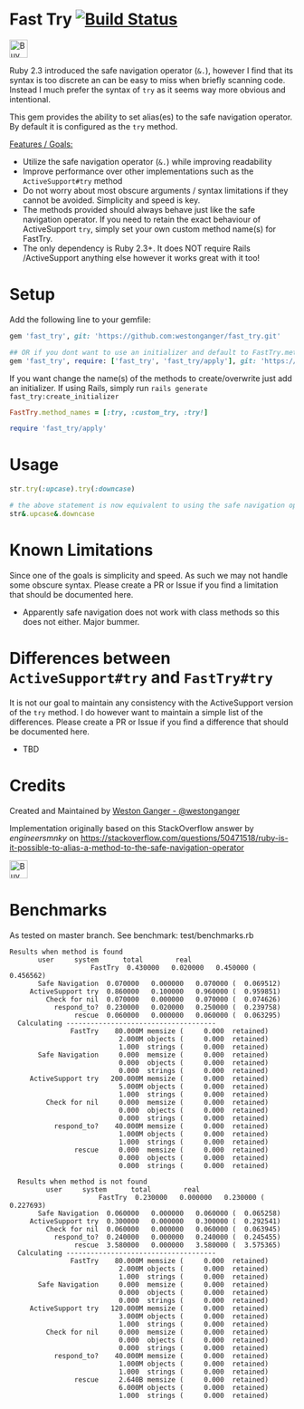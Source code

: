 # Fast Try <a href='https://travis-ci.org/westonganger/fast_try' target='_blank'><img src='https://api.travis-ci.org/westonganger/fast_try.svg?branch=master' border='0' alt='Build Status' /></a> 

<a href='https://ko-fi.com/A5071NK' target='_blank'><img height='32' style='border:0px;height:32px;' src='https://az743702.vo.msecnd.net/cdn/kofi1.png?v=a' border='0' alt='Buy Me a Coffee' /></a> 

Ruby 2.3 introduced the safe navigation operator (`&.`), however I find that its syntax is too discrete an can be easy to miss when briefly scanning code. Instead I much prefer the syntax of `try` as it seems way more obvious and intentional.

This gem provides the ability to set alias(es) to the safe navigation operator. By default it is configured as the `try` method.

<u>Features / Goals:</u>

- Utilize the safe navigation operator (`&.`) while improving readability
- Improve performance over other implementations such as the `ActiveSupport#try` method
- Do not worry about most obscure arguments / syntax limitations if they cannot be avoided. Simplicity and speed is key.
- The methods provided should always behave just like the safe navigation operator. If you need to retain the exact behaviour of ActiveSupport `try`, simply set your own custom method name(s) for FastTry. 
- The only dependency is Ruby 2.3+. It does NOT require Rails /ActiveSupport anything else however it works great with it too!

# Setup

Add the following line to your gemfile:
```ruby
gem 'fast_try', git: 'https://github.com:westonganger/fast_try.git'

## OR if you dont want to use an initializer and default to FastTry.methods = [:try]
gem 'fast_try', require: ['fast_try', 'fast_try/apply'], git: 'https://github.com:westonganger/fast_try.git'
```

If you want change the name(s) of the methods to create/overwrite just add an initializer. If using Rails, simply run `rails generate fast_try:create_initializer`

```ruby
FastTry.method_names = [:try, :custom_try, :try!]

require 'fast_try/apply'
```

# Usage

```ruby
str.try(:upcase).try(:downcase)

# the above statement is now equivalent to using the safe navigation operator Ex.
str&.upcase&.downcase
```

# Known Limitations

Since one of the goals is simplicity and speed. As such we may not handle some obscure syntax. Please create a PR or Issue if you find a limitation that should be documented here.

- Apparently safe navigation does not work with class methods so this does not either. Major bummer.

# Differences between `ActiveSupport#try` and `FastTry#try`

It is not our goal to maintain any consistency with the ActiveSupport version of the `try` method. I do however want to maintain a simple list of the differences. Please create a PR or Issue if you find a difference that should be documented here.

- TBD

# Credits

Created and Maintained by [Weston Ganger - @westonganger](https://github.com/westonganger)

Implementation originally based on this StackOverflow answer by <i>engineersmnky</i> on https://stackoverflow.com/questions/50471518/ruby-is-it-possible-to-alias-a-method-to-the-safe-navigation-operator

<a href='https://ko-fi.com/A5071NK' target='_blank'><img height='32' style='border:0px;height:32px;' src='https://az743702.vo.msecnd.net/cdn/kofi1.png?v=a' border='0' alt='Buy Me a Coffee' /></a> 

# Benchmarks

As tested on master branch. See benchmark: test/benchmarks.rb

```
Results when method is found
       user     system      total        real
                    FastTry  0.430000   0.020000   0.450000 (  0.456562)
       Safe Navigation  0.070000   0.000000   0.070000 (  0.069512)
     ActiveSupport try  0.860000   0.100000   0.960000 (  0.959851)
         Check for nil  0.070000   0.000000   0.070000 (  0.074626)
           respond_to?  0.230000   0.020000   0.250000 (  0.239758)
                rescue  0.060000   0.000000   0.060000 (  0.063295)
  Calculating -------------------------------------
               FastTry    80.000M memsize (     0.000  retained)
                           2.000M objects (     0.000  retained)
                           1.000  strings (     0.000  retained)
       Safe Navigation     0.000  memsize (     0.000  retained)
                           0.000  objects (     0.000  retained)
                           0.000  strings (     0.000  retained)
     ActiveSupport try   200.000M memsize (     0.000  retained)
                           5.000M objects (     0.000  retained)
                           1.000  strings (     0.000  retained)
         Check for nil     0.000  memsize (     0.000  retained)
                           0.000  objects (     0.000  retained)
                           0.000  strings (     0.000  retained)
           respond_to?    40.000M memsize (     0.000  retained)
                           1.000M objects (     0.000  retained)
                           1.000  strings (     0.000  retained)
                rescue     0.000  memsize (     0.000  retained)
                           0.000  objects (     0.000  retained)
                           0.000  strings (     0.000  retained)

  Results when method is not found
         user     system      total        real
                      FastTry  0.230000   0.000000   0.230000 (  0.227693)
       Safe Navigation  0.060000   0.000000   0.060000 (  0.065258)
     ActiveSupport try  0.300000   0.000000   0.300000 (  0.292541)
         Check for nil  0.060000   0.000000   0.060000 (  0.063945)
           respond_to?  0.240000   0.000000   0.240000 (  0.245455)
                rescue  3.580000   0.000000   3.580000 (  3.575365)
  Calculating -------------------------------------
               FastTry    80.000M memsize (     0.000  retained)
                           2.000M objects (     0.000  retained)
                           1.000  strings (     0.000  retained)
       Safe Navigation     0.000  memsize (     0.000  retained)
                           0.000  objects (     0.000  retained)
                           0.000  strings (     0.000  retained)
     ActiveSupport try   120.000M memsize (     0.000  retained)
                           3.000M objects (     0.000  retained)
                           1.000  strings (     0.000  retained)
         Check for nil     0.000  memsize (     0.000  retained)
                           0.000  objects (     0.000  retained)
                           0.000  strings (     0.000  retained)
           respond_to?    40.000M memsize (     0.000  retained)
                           1.000M objects (     0.000  retained)
                           1.000  strings (     0.000  retained)
                rescue     2.640B memsize (     0.000  retained)
                           6.000M objects (     0.000  retained)
                           1.000  strings (     0.000  retained)
```
